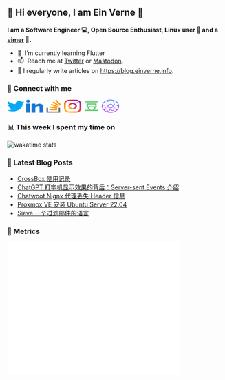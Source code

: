 ## 👋 Hi everyone, I am Ein Verne 👋

**I am a Software Engineer 💻, Open Source Enthusiast, Linux user :penguin: and a [vimer](https://github.com/einverne/dotfiles) :man:.**

- 🌱 &nbsp;I’m currently learning Flutter
- 📫 &nbsp;Reach me at [Twitter](https://twitter.com/einverne) or <a rel="me" href="https://m.einverne.info/@einverne">Mastodon</a>.
- 📝 I regularly write articles on <https://blog.einverne.info>.


### 🔗 Connect with me
<a href="https://twitter.com/einverne" target="_blank"><img align="center" src="images/twitter.svg" alt="twitter einverne" height="30" width="40" /></a>
<a href="https://linkedin.com/in/einverne" target="_blank"><img align="center" src="images/linked-in-alt.svg" alt="linkedin einverne" height="30" width="40" /></a>
<a href="https://stackoverflow.com/users/1820217/einverne" target="_blank"><img align="center" src="images/stack-overflow.svg" alt="stackoverflow einverne" height="30" width="40" /></a>
<a href="https://instagram.com/einverne" target="_blank"><img align="center" src="images/instagram.svg" alt="instagram einverne" height="30" width="40" /></a>
<a href="https://www.douban.com/people/einverne" target="_blank"><img align="center" src="images/douban.svg" alt="douban einverne" height="30" width="40" /></a>
<a href="https://homer.einverne.info" target="_blank"><img align="center" src="images/homer.svg" alt="einverne online services" height="30" width="40" /></a>

### 📊 This week I spent my time on

![wakatime stats](https://github-readme-stats.vercel.app/api/wakatime?username=einverne&api_domain=wakapi.einverne.info&hide_title=true&hide_border=true&langs_count=5&bg_color=00000000&text_color=777&layout=compact)

### 📕 Latest Blog Posts
<!-- BLOG-POST-LIST:START -->
- [CrossBox 使用记录](https://einverne.github.io/post/2023/04/crossbox-review.html)
- [ChatGPT 打字机显示效果的背后：Server-sent Events 介绍](https://einverne.github.io/post/2023/04/behind-chatgpt-server-sent-events.html)
- [Chatwoot Nignx 代理丢失 Header 信息](https://einverne.github.io/post/2023/04/chatwoot-nginx-header-underscore.html)
- [Proxmox VE 安装 Ubuntu Server 22.04](https://einverne.github.io/post/2023/04/proxmox-install-ubuntu-server-22-04.html)
- [Sieve 一个过滤邮件的语言](https://einverne.github.io/post/2023/04/sieve-mail-filter-languange.html)
<!-- BLOG-POST-LIST:END -->

### 👻 Metrics
<img align="left" src="/metrics.base.svg" alt="Metrics" width="400">
